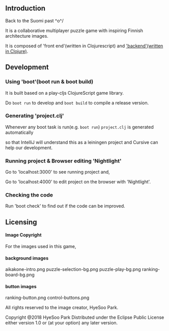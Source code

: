 ## Introduction
Back to the Suomi past \^o^/

It is a collaborative multiplayer puzzle game with inspiring Finnish architecture images.

It is composed of 'front end'(written in Clojurescript) and ['backend'(written in Clojure)](https://github.com/flyjwayur/aikakonematka-puzzle-backend).

## Development 
### Using 'boot'(boot run & boot build) 
It is built based on a play-cljs ClojureScript game library.

Do `boot run` to develop and `boot build` to compile a release version.

### Generating 'project.clj' 
Whenever any boot task is run(e.g. `boot run`) `project.clj` is generated automatically

so that IntelliJ will understand this as a leiningen project and Cursive can help our development.

### Running project & Browser editing 'Nightlight'
Go to 'localhost:3000' to see running project and,

Go to 'localhost:4000' to edit project on the browser with 'Nightlight'.

### Checking the code 
Run 'boot check' to find out if the code can be improved.

## Licensing
#### Image Copyright

For the images used in this game,

#### background images

aikakone-intro.png
puzzle-selection-bg.png
puzzle-play-bg.png
ranking-board-bg.png

#### button images
ranking-button.png
control-buttons.png

All rights reserved to the image creator, HyeSoo Park.

Copyright @2018 HyeSoo Park 
Distributed under the Eclipse Public License either version 1.0 or (at your option) any later version.